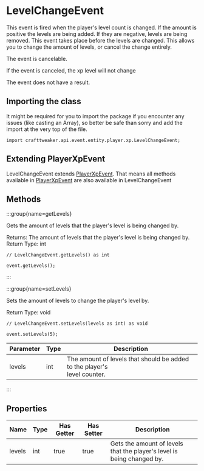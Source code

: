 # LevelChangeEvent

This event is fired when the player's level count is changed. If the amount
 is positive the levels are being added. If they are negative, levels are
 being removed. This event takes place before the levels are changed. This
 allows you to change the amount of levels, or cancel the change entirely.

The event is cancelable.

If the event is canceled, the xp level will not change

The event does not have a result.



## Importing the class

It might be required for you to import the package if you encounter any issues (like casting an Array), so better be safe than sorry and add the import at the very top of the file.
```zenscript
import crafttweaker.api.event.entity.player.xp.LevelChangeEvent;
```


## Extending PlayerXpEvent

LevelChangeEvent extends [PlayerXpEvent](/forge/api/event/entity/player/xp/PlayerXpEvent). That means all methods available in [PlayerXpEvent](/forge/api/event/entity/player/xp/PlayerXpEvent) are also available in LevelChangeEvent

## Methods

:::group{name=getLevels}

Gets the amount of levels that the player's level is being changed by.

Returns: The amount of levels that the player's level is being changed by.  
Return Type: int

```zenscript
// LevelChangeEvent.getLevels() as int

event.getLevels();
```

:::

:::group{name=setLevels}

Sets the amount of levels to change the player's level by.

Return Type: void

```zenscript
// LevelChangeEvent.setLevels(levels as int) as void

event.setLevels(5);
```

| Parameter | Type | Description |
|-----------|------|-------------|
| levels | int | The amount of levels that should be added to the player's <br />                level counter. |


:::


## Properties

| Name | Type | Has Getter | Has Setter | Description |
|------|------|------------|------------|-------------|
| levels | int | true | true | Gets the amount of levels that the player's level is being changed by. |


